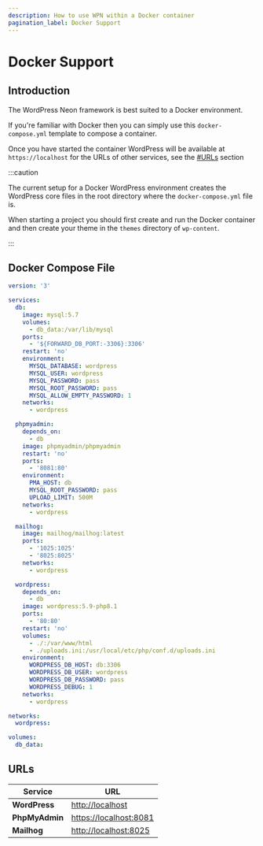 ```yaml
---
description: How to use WPN within a Docker container
pagination_label: Docker Support
---
```


# Docker Support

## Introduction

The WordPress Neon framework is best suited to a Docker environment.

If you're familiar with Docker then you can simply use this `docker-compose.yml` template to compose a container.

Once you have started the container WordPress will be available at `https://localhost` for the URLs of other services,
see the [#URLs](#urls) section

:::caution

The current setup for a Docker WordPress environment creates the WordPress core files in the root directory where the
`docker-compose.yml` file is.

When starting a project you should first create and run the Docker container and then create your theme in the `themes`
directory of `wp-content`.

:::


## Docker Compose File

```yaml title="docker-compose.yml"
version: '3'

services:
  db:
    image: mysql:5.7
    volumes:
      - db_data:/var/lib/mysql
    ports:
      - '${FORWARD_DB_PORT:-3306}:3306'
    restart: 'no'
    environment:
      MYSQL_DATABASE: wordpress
      MYSQL_USER: wordpress
      MYSQL_PASSWORD: pass
      MYSQL_ROOT_PASSWORD: pass
      MYSQL_ALLOW_EMPTY_PASSWORD: 1
    networks:
      - wordpress

  phpmyadmin:
    depends_on:
      - db
    image: phpmyadmin/phpmyadmin
    restart: 'no'
    ports:
      - '8081:80'
    environment:
      PMA_HOST: db
      MYSQL_ROOT_PASSWORD: pass
      UPLOAD_LIMIT: 500M
    networks:
      - wordpress

  mailhog:
    image: mailhog/mailhog:latest
    ports:
      - '1025:1025'
      - '8025:8025'
    networks:
      - wordpress

  wordpress:
    depends_on:
      - db
    image: wordpress:5.9-php8.1
    ports:
      - '80:80'
    restart: 'no'
    volumes:
      - ./:/var/www/html
      - ./uploads.ini:/usr/local/etc/php/conf.d/uploads.ini
    environment:
      WORDPRESS_DB_HOST: db:3306
      WORDPRESS_DB_USER: wordpress
      WORDPRESS_DB_PASSWORD: pass
      WORDPRESS_DEBUG: 1
    networks:
      - wordpress

networks:
  wordpress:

volumes:
  db_data:
```

## URLs

| Service         | URL                                               |
|-----------------|---------------------------------------------------|
| **WordPress**   | [http://localhost](http://localhost)              |
| **PhpMyAdmin**  | [https://localhost:8081](https://localhost:8081)  |
| **Mailhog**     | [http://localhost:8025](http://localhost:8025)    |